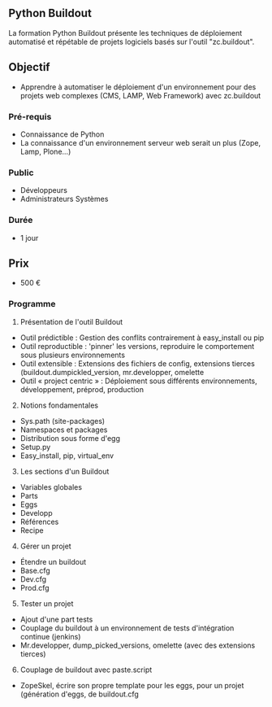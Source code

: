 ## Python Buildout

La formation Python Buildout présente les techniques de déploiement automatisé et répétable de projets logiciels basés sur l'outil "zc.buildout".

## Objectif
   * Apprendre à automatiser le déploiement d'un environnement pour des projets web complexes (CMS, LAMP, Web Framework) avec zc.buildout

### Pré-requis
   * Connaissance de Python
   * La connaissance d'un environnement serveur web serait un plus (Zope, Lamp, Plone...)

### Public
  * Développeurs
  * Administrateurs Systèmes

### Durée
* 1 jour

## Prix
* 500 €

### Programme
1. Présentation de l'outil Buildout
  * Outil prédictible : Gestion des conflits contrairement à easy_install ou pip
  * Outil reproductible : 'pinner' les versions, reproduire le comportement sous plusieurs environnements
  * Outil extensible : Extensions des fichiers de config, extensions tierces (buildout.dumpickled_version, mr.developper, omelette
  * Outil « project centric » : Déploiement sous différents environnements, développement, préprod, production

2. Notions fondamentales
  * Sys.path (site-packages)
  * Namespaces et packages
  * Distribution sous forme d'egg
  * Setup.py
  * Easy_install, pip, virtual_env

3. Les sections d'un Buildout
  * Variables globales
  * Parts
  * Eggs
  * Developp
  * Références
  * Recipe

4. Gérer un projet
  * Étendre un buildout
  * Base.cfg
  * Dev.cfg
  * Prod.cfg

5. Tester un projet
  * Ajout d'une part tests
  * Couplage du buildout à un environnement de tests d'intégration continue (jenkins)
  * Mr.developper, dump_picked_versions, omelette (avec des extensions tierces)

6. Couplage de buildout avec paste.script
  * ZopeSkel, écrire son propre template pour les eggs, pour un projet (génération d'eggs, de buildout.cfg
